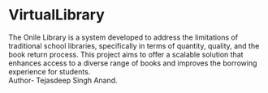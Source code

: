 # VirtualLibrary
The Onile Library is a system developed to address the limitations of traditional school libraries, specifically in terms of quantity, quality, and the book return process. This project aims to offer a scalable solution that enhances access to a diverse range of books and improves the borrowing experience for students.
<br>
Author- Tejasdeep Singh Anand.
